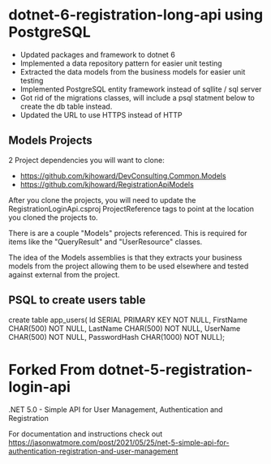 # dotnet-6-registration-long-api using PostgreSQL

- Updated packages and framework to dotnet 6
- Implemented a data repository pattern for easier unit testing
- Extracted the data models from the business models for easier unit testing
- Implemented PostgreSQL entity framework instead of sqllite / sql server
- Got rid of the migrations classes, will include a psql statment below to create the db table instead. 
- Updated the URL to use HTTPS instead of HTTP

## Models Projects
2 Project dependencies you will want to clone:
- https://github.com/kjhoward/DevConsulting.Common.Models
- https://github.com/kjhoward/RegistrationApiModels

After you clone the projects, you will need to update the RegistrationLoginApi.csproj ProjectReference tags to point at the location you cloned the projects to.

There is are a couple "Models" projects referenced. This is required for items like the "QueryResult" and "UserResource" classes.

The idea of the Models assemblies is that they extracts your business models from the project allowing them to be used elsewhere and tested against external from the project. 

## PSQL to create users table
create table app_users(
Id SERIAL PRIMARY KEY    NOT NULL,
FirstName CHAR(500)      NOT NULL,
LastName CHAR(500)       NOT NULL,
UserName CHAR(500)       NOT NULL,
PasswordHash CHAR(1000)  NOT NULL);

# Forked From dotnet-5-registration-login-api

.NET 5.0 - Simple API for User Management, Authentication and Registration

For documentation and instructions check out https://jasonwatmore.com/post/2021/05/25/net-5-simple-api-for-authentication-registration-and-user-management
